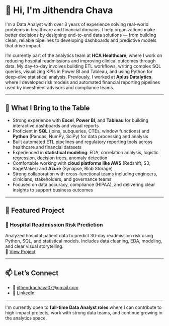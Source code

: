 # 👋 Hi, I'm Jithendra Chava

I'm a Data Analyst with over 3 years of experience solving real-world problems in healthcare and financial domains. I help organizations make better decisions by designing end-to-end data solutions — from building clean, reliable pipelines to developing dashboards and predictive models that drive impact.

I’m currently part of the analytics team at **HCA Healthcare**, where I work on reducing hospital readmissions and improving clinical outcomes through data. My day-to-day involves building ETL workflows, writing complex SQL queries, visualizing KPIs in Power BI and Tableau, and using Python for deep-dive statistical analysis. Previously, I worked at **Aplus Datalytics**, where I developed risk models and automated financial reporting pipelines used by investment advisors and compliance teams.

---

## 💼 What I Bring to the Table

- Strong experience with **Excel**, **Power BI**, and **Tableau** for building interactive dashboards and visual reports
- Proficient in **SQL** (joins, subqueries, CTEs, window functions) and **Python** (Pandas, NumPy, SciPy) for data processing and analysis
- Built automated ETL pipelines and regulatory reporting tools across healthcare and financial datasets
- Experienced in **statistical modeling**: EDA, correlation analysis, logistic regression, decision trees, anomaly detection
- Comfortable working with **cloud platforms like AWS** (Redshift, S3, SageMaker) and **Azure** (Synapse, Blob Storage)
- Strong collaboration with cross-functional teams including engineers, clinicians, stakeholders, and governance teams
- Focused on data accuracy, compliance (HIPAA), and delivering clear insights to support business outcomes

---

## 📁 Featured Project

### 🏥 Hospital Readmission Risk Prediction  
Analyzed hospital patient data to predict 30-day readmission risk using Python, SQL, and statistical models. Includes data cleaning, EDA, modeling, and clear visual storytelling.  
📂 [View Project](https://github.com/Jithendra-chava/Jithendra-data-analyst-portfolio/tree/main/hospital-readmission-prediction)

---

## 📫 Let’s Connect

- 📧 jithendrachava07@gmail.com  
- 💼 [LinkedIn](https://www.linkedin.com/in/jithendra-chava)

---

I'm currently open to **full-time Data Analyst roles** where I can contribute to high-impact projects, work with strong data teams, and continue growing in the analytics space.
